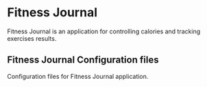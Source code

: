 # Fitness Journal
Fitness Journal is an application for controlling calories and tracking exercises results.

## Fitness Journal Configuration files
Configuration files for Fitness Journal application.
